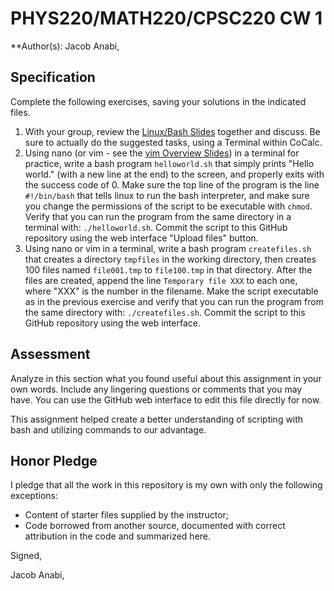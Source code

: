 # PHYS220/MATH220/CPSC220 CW 1

**Author(s): Jacob Anabi, 

## Specification

Complete the following exercises, saving your solutions in the indicated files. 

1. With your group, review the [Linux/Bash Slides](https://slides.com/profdressel/linux-bash-overview) together and discuss. Be sure to actually do the suggested tasks, using a Terminal within CoCalc.
1. Using nano (or vim - see the [vim Overview Slides](https://slides.com/profdressel/vim-overview)) in a terminal for practice, write a bash program ```helloworld.sh``` that simply prints "Hello world." (with a new line at the end) to the screen, and properly exits with the success code of 0. Make sure the top line of the program is the line ```#!/bin/bash``` that tells linux to run the bash interpreter, and make sure you change the permissions of the script to be executable with ```chmod```. Verify that you can run the program from the same directory in a terminal with: ```./helloworld.sh```. Commit the script to this GitHub repository using the web interface "Upload files" button.
1. Using nano or vim in a terminal, write a bash program ```createfiles.sh``` that creates a directory ```tmpfiles``` in the working directory, then creates 100 files named ```file001.tmp``` to ```file100.tmp``` in that directory. After the files are created, append the line ```Temporary file XXX``` to each one, where "XXX" is the number in the filename. Make the script executable as in the previous exercise and verify that you can run the program from the same directory with: ```./createfiles.sh```. Commit the script to this GitHub repository using the web interface.

## Assessment

Analyze in this section what you found useful about this assignment in your own words. Include any lingering questions or comments that you may have. You can use the GitHub web interface to edit this file directly for now.

This assignment helped create a better understanding of scripting with bash and utilizing commands to our advantage.

## Honor Pledge

I pledge that all the work in this repository is my own with only the following exceptions:

* Content of starter files supplied by the instructor;
* Code borrowed from another source, documented with correct attribution in the code and summarized here.

Signed,

Jacob Anabi, 
